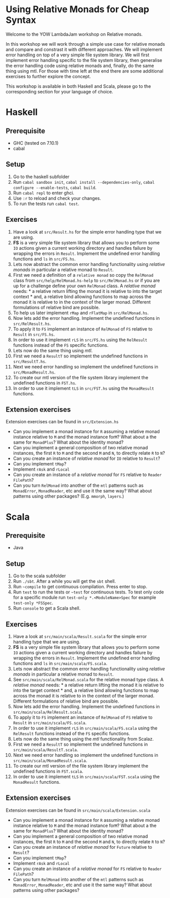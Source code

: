 Using Relative Monads for Cheap Syntax
======================================

Welcome to the YOW LambdaJam workshop on Relative monads.

In this workshop we will work through a simple use case for relative monads and compare and constrast it with
different approaches. We will implement error handling on top of a very simple file system library.
We will first implement error handling specific to the file system library, then generalise the
error handling code using relative monads and, finally, do the same thing using mtl. For those with
time left at the end there are some additional exercises to further explore the concept.

This workshop is available in both Haskell and Scala, please go to the corresponding section for 
your language of choice.

Haskell
=======

Prerequisite
------------

* GHC (tested on 7.10.1)
* cabal

Setup
-----

1. Go to the haskell subfolder
2. Run `cabal sandbox init`, `cabal install --dependencies-only`, `cabal configure --enable-tests`, `cabal build`.
3. Run `cabal repl` to enter ghci.
4. Use `:r` to reload and check your changes.
5. To run the tests run `cabal test`.

Exercises
---------

1. Have a look at `src/Result.hs` for the simple error handling type that we are using.
2. **FS** is a very simple file system library that allows you to perform some `IO` actions given a
   current working directory and handles failure by wrapping the errors in `Result`. Implement the
   undefined error handling functions  and `ls` in `src/FS.hs`.
3. Lets now abstract the common error handling functionality using _relative monads_ in particular a
   relative monad to `Result`.
  1. First we need a definition of a `relative monad` so copy the `RelMonad` class from
     `src/help/RelMonad.hs-help` to `src/RelMonad.hs` or if you are up for a challenge define your own 
     `RelMonad` class. A _relative monad_ needs:
    * a relative return lifting the monad it is relative to into the target context
    * and, a relative bind allowing functions to map across the monad it is relative to in the
      context of the larger monad. Different formulations of relative bind are possible.
  2. To help us later implement `rMap` and `rFlatMap` in `src/RelMonad.hs`.
  3. Now lets add the error handling. Implement the undefined functions in `src/RelResult.hs`.
  4. To apply it to `FS` implement an instance of `RelMonad` of `FS` relative to `Result` in `src/FS.hs`.
  5. In order to use it implement `rLS` in `src/FS.hs` using the `RelResult` functions instead of
     the `FS` specific functions.
4. Lets now do the same thing using _mtl_.
  1. First we need a `ResultT` so implement the undefined functions in `src/ResultT.hs`.
  2. Next we need error handling so implement the undefined functions in `src/MonadResult.hs`.
  3. To create our mtl version of the file system library implement the undefined functions in `FST.hs`.
  4. In order to use it implement `tLS` in `src/FST.hs` using the `MonadResult` functions.

Extension exercises
-------------------

Extension exercises can be found in `src/Extension.hs`

* Can you implement a monad instance for `R` assuming a relative monad instance relative to `M` and the monad instance for`M`? What about a the same for `MonadPlus`?  What about the identity monad?
* Can you implement a general composition of two relative monad instances, the first `R` to `M` and the second `M` and `N`, to directly relate `R` to `N`? 
* Can you create an instance of _relative monad_ for `IO` relative to `Result`?
* Can you implement `tMap`?
* Implement `rAsk` and `rLocal`
* Can you create an instance of a _relative monad_ for `FS` relative to `Reader FilePath`?
* Can you turn `RelMonad` into another of the `mtl` patterns such as `MonadError`, `MonadReader`, etc
  and use it the same way?  What about patterns using other packages? (E.g. `mmorph`, `layers`.)


Scala
=====

Prerequisite
------------

* Java

Setup
-----

1. Go to the scala subfolder
2. Run `./sbt`. After a while you will get the `sbt` shell.
3. Run `~compile` to get continuous compilation. Press enter to stop.
4. Run `test` to run the tests or `~test` for continuous tests. To test only code for a specific
   module run `test-only *.<ModuleName>Spec` for example `test-only *FSSpec`.
5. Run `console` to get a Scala shell.

Exercises
---------

1. Have a look at `src/main/scala/Result.scala` for the simple error handling type that we are using.
2. **FS** is a very simple file system library that allows you to perform some `IO` actions given a
   current working directory and handles failure by wrapping the errors in `Result`. Implement the
   undefined error handling functions  and `ls` in `src/main/scala/FS.scala`.
3. Lets now abstract the common error handling functionality using _relative monads_ in particular a
   relative monad to `Result`.
  1. See `src/main/scala/RelMonad.scala` for the relative monad type class. A _relative monad_ needs:
    * a relative return lifting the monad it is relative to into the target context
    * and, a relative bind allowing functions to map across the monad it is relative to in the
      context of the larger monad. Different formulations of relative bind are possible.
  2. Now lets add the error handling. Implement the undefined functions in `src/main/scala/RelResult.scala`.
  3. To apply it to `FS` implement an instance of `RelMonad` of `FS` relative to `Result` in `src/main/scala/FS.scala`.
  4. In order to use it implement `rLS` in `src/main/scala/FS.scala` using the `RelResult` functions instead of
     the `FS` specific functions.
4. Lets now do the same thing using the _mtl_ functionality from Scalaz.
  1. First we need a `ResultT` so implement the undefined functions in `src/main/scala/ResultT.scala`.
  2. Next we need error handling so implement the undefined functions in `src/main/scala/MonadResult.scala`.
  3. To create our mtl version of the file system library implement the undefined functions in `FST.scala`.
  4. In order to use it implement `tLS` in `src/main/scala/FST.scala` using the `MonadResult` functions.

Extension exercises
-------------------

Extension exercises can be found in `src/main/scala/Extension.scala`

* Can you implement a monad instance for `R` assuming a relative monad instance relative to `M` and the monad instance for`M`? What about a the same for `MonadPlus`?  What about the identity monad?
* Can you implement a general composition of two relative monad instances, the first `R` to `M` and the second `M` and `N`, to directly relate `R` to `N`?
* Can you create an instance of _relative monad_ for `Future` relative to `Result`?
* Can you implement `tMap`?
* Implement `rAsk` and `rLocal`
* Can you create an instance of a _relative monad_ for `FS` relative to `Reader FilePath`?
* Can you turn `RelMonad` into another of the `mtl` patterns such as `MonadError`, `MonadReader`, etc
  and use it the same way?  What about patterns using other packages?
